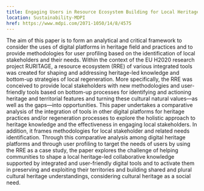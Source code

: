 ```yaml
---
title: Engaging Users in Resource Ecosystem Building for Local Heritage-Led Knowledge
location: Sustainability-MDPI
href: https://www.mdpi.com/2071-1050/14/8/4575
---
```


The aim of this paper is to form an analytical and critical framework to
consider the uses of digital platforms in heritage field and practices and to
provide methodologies for user profiling based on the identification of local
stakeholders and their needs. Within the context of the EU H2020 research
project RURITAGE, a resource ecosystem (RRE) of various integrated tools was
created for shaping and addressing heritage-led knowledge and bottom-up
strategies of local regeneration. More specifically, the RRE was conceived to
provide local stakeholders with new methodologies and user-friendly tools based
on bottom-up processes for identifying and actioning heritage and territorial
features and turning these cultural natural values—as well as the gaps—into
opportunities. This paper undertakes a comparative analysis of the integration
of tools in other digital platforms for heritage practices and/or regeneration
processes to explore the holistic approach to heritage knowledge and the
effectiveness in engaging local stakeholders. In addition, it frames
methodologies for local stakeholder and related needs identification. Through
this comparative analysis among digital heritage platforms and through user
profiling to target the needs of users by using the RRE as a case study, the
paper explores the challenge of helping communities to shape a local
heritage-led collaborative knowledge supported by integrated and user-friendly
digital tools and to activate them in preserving and exploiting their
territories and building shared and plural cultural heritage understandings,
considering cultural heritage as a social need.
                  
